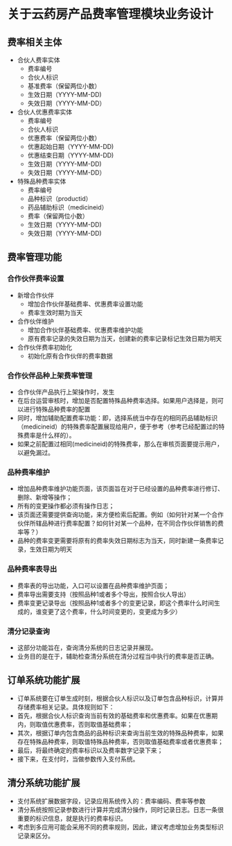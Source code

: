 # 关于云药房产品费率管理模块业务设计
## 费率相关主体
+ 合伙人费率实体
  + 费率编号
  + 合伙人标识
  + 基准费率（保留两位小数）
  + 生效日期（YYYY-MM-DD)
  + 失效日期（YYYY-MM-DD）
+ 合伙人优惠费率实体
  + 费率编号
  + 合伙人标识
  + 优惠费率（保留两位小数）
  + 优惠起始日期（YYYY-MM-DD)
  + 优惠结束日期（YYYY-MM-DD)
  + 生效日期（YYYY-MM-DD)
  + 失效日期（YYYY-MM-DD）
+ 特殊品种费率实体
  + 费率编号
  + 品种标识（productid）
  + 药品辅助标识（medicineid）
  + 费率（保留两位小数）
  + 生效日期（YYYY-MM-DD)
  + 失效日期（YYYY-MM-DD)
## 费率管理功能
### 合作伙伴费率设置
  + 新增合作伙伴
    + 增加合作伙伴基础费率、优惠费率设置功能
    + 费率生效时期为当天
  + 合作伙伴维护
    + 增加合作伙伴基础费率、优惠费率维护功能
    + 原有费率记录的失效日期为当天，创建新的费率记录标记生效日期为明天
  + 合作伙伴费率初始化
    + 初始化原有合作伙伴的费率数据

### 合作伙伴品种上架费率管理
  + 合作伙伴产品执行上架操作时，发生
  + 在后台运营审核时，增加是否配置特殊品种费率选择。如果用户选择是，则可以进行特殊品种费率的配置
  + 同时，增加辅助配置费率功能：即，选择系统当中存在的相同药品辅助标识（medicineid）的特殊费率配置展现给用户，便于参考（参考已经配置过的特殊费率是什么样的）。
  + 如果之前配置过相同(medicineid)的特殊费率，那么在审核页面要提示用户，以避免漏过。

### 品种费率维护
  + 增加品种费率维护功能页面，该页面旨在对于已经设置的品种费率进行修订、删除、新增等操作；
  + 所有的变更操作都必须有操作日志；
  + 该页面还需要提供查询功能，来方便检索后配置。例如（如何针对某一个合作伙伴所辖品种进行费率配置？如何针对某一个品种，在不同合作伙伴销售的费率等？）
  + 品种的费率变更需要将原有的费率失效日期标志为当天，同时新建一条费率记录，生效日期为明天

### 品种费率表导出
  + 费率表的导出功能，入口可以设置在品种费率维护页面；
  + 费率导出需要支持（按照品种1或者多个导出，按照合伙人导出）
  + 费率变更记录导出（按照品种1或者多个的变更记录，即这个费率什么时间生成的，谁变更了这个费率，什么时间变更的，变更成为多少）

### 清分记录查询
  + 这部分功能旨在，查询清分系统的日志记录并展现。
  + 业务目的是在于，辅助检查清分系统在清分过程当中执行的费率是否正确。

## 订单系统功能扩展
  + 订单系统要在订单生成时刻，根据合伙人标识以及订单包含品种标识，计算并存储费率相关记录。具体规则如下：
  + 首先，根据合伙人标识查询当前有效的基础费率和优惠费率。如果在优惠期内，则取值优惠费率，否则取值基础费率；
  + 其次，根据订单内包含商品的品种标识来查询当前生效的特殊品种费率，如果存在特殊品种费率，则取值特殊品种费率，否则取值基础费率或者优惠费率；
  + 最后，将最终确定的费率标识以及费率数字记录下来；
  + 接下来，在支付时，当做参数传入支付系统。

## 清分系统功能扩展
  + 支付系统扩展数据字段，记录应用系统传入的：费率编码、费率等参数
  + 清分系统按照记录参数进行计算并完成清分操作，同时记录日志。日志一条很重要的标识信息，就是执行的费率标识。
  + 考虑到多应用可能会采用不同的费率规则，因此，建议考虑增加业务类型标识记录来区分。
